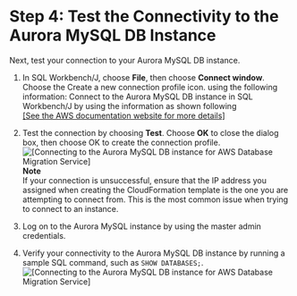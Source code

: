 # Step 4: Test the Connectivity to the Aurora MySQL DB Instance<a name="chap-rdsoracle2aurora.steps.connectaurora"></a>

Next, test your connection to your Aurora MySQL DB instance\.

1. In SQL Workbench/J, choose **File**, then choose **Connect window**\. Choose the Create a new connection profile icon\. using the following information: Connect to the Aurora MySQL DB instance in SQL Workbench/J by using the information as shown following    
[\[See the AWS documentation website for more details\]](http://docs.aws.amazon.com/dms/latest/sbs/chap-rdsoracle2aurora.steps.connectaurora.html)

1. Test the connection by choosing **Test**\. Choose **OK** to close the dialog box, then choose OK to create the connection profile\.  
![\[Connecting to the Aurora MySQL DB instance for AWS Database Migration Service\]](http://docs.aws.amazon.com/dms/latest/sbs/images/sbs-rdsor2aurora10.png)
**Note**  
If your connection is unsuccessful, ensure that the IP address you assigned when creating the CloudFormation template is the one you are attempting to connect from\. This is the most common issue when trying to connect to an instance\.

1. Log on to the Aurora MySQL instance by using the master admin credentials\.

1. Verify your connectivity to the Aurora MySQL DB instance by running a sample SQL command, such as `SHOW DATABASES;`\.  
![\[Connecting to the Aurora MySQL DB instance for AWS Database Migration Service\]](http://docs.aws.amazon.com/dms/latest/sbs/images/sbs-rdsor2aurora10.5.png)
